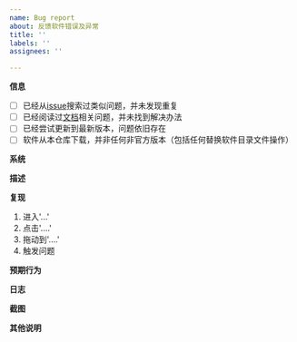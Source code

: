 ```yaml
---
name: Bug report
about: 反馈软件错误及异常
title: ''
labels: ''
assignees: ''

---
```


[//]: # (如不按模版填写，则issue将被直接关闭)

**信息**

[//]: # (如果符合，请将``[ ]``改为``[x]``)

- [ ] 已经从[issue](https://github.com/Fndroid/clash_for_windows_pkg/issues)搜索过类似问题，并未发现重复
- [ ] 已经阅读过[文档](https://docs.cfw.lbyczf.com/)相关问题，并未找到解决办法
- [ ] 已经尝试更新到最新版本，问题依旧存在
- [ ] 软件从本仓库下载，并非任何非官方版本（包括任何替换软件目录文件操作）

**系统**

[//]: # (平台及版本号)

**描述**

[//]: # (请具体并清楚地描述遇到的问题)

**复现**

[//]: # (请描述复现问题的步骤)

1. 进入'...'
2. 点击'....'
3. 拖动到'....'
4. 触发问题

**预期行为**

[//]: # (清晰地描述期望看到的行为)

**日志**

[//]: # (上传触发问题对应的日志文件)

**截图**

[//]: # (如果可以，请提供对应问题的截图)

**其他说明**

[//]: # (其他补充内容)
